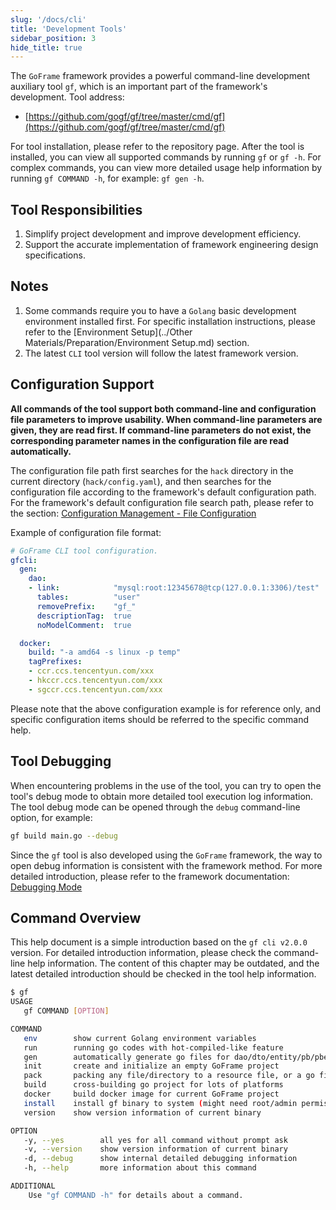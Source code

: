 ```yaml
---
slug: '/docs/cli'
title: 'Development Tools'
sidebar_position: 3
hide_title: true
---
```


The `GoFrame` framework provides a powerful command-line development auxiliary tool `gf`, which is an important part of the framework's development. Tool address:

- [https://github.com/gogf/gf/tree/master/cmd/gf](https://github.com/gogf/gf/tree/master/cmd/gf) 

For tool installation, please refer to the repository page. After the tool is installed, you can view all supported commands by running `gf` or `gf -h`. For complex commands, you can view more detailed usage help information by running `gf COMMAND -h`, for example: `gf gen -h`.

## Tool Responsibilities

1. Simplify project development and improve development efficiency.
2. Support the accurate implementation of framework engineering design specifications.

## Notes

1. Some commands require you to have a `Golang` basic development environment installed first. For specific installation instructions, please refer to the [Environment Setup](../Other Materials/Preparation/Environment Setup.md) section.
2. The latest `CLI` tool version will follow the latest framework version.

## Configuration Support

**All commands of the tool support both command-line and configuration file parameters to improve usability. When command-line parameters are given, they are read first. If command-line parameters do not exist, the corresponding parameter names in the configuration file are read automatically.**

The configuration file path first searches for the `hack` directory in the current directory (`hack/config.yaml`), and then searches for the configuration file according to the framework's default configuration path. For the framework's default configuration file search path, please refer to the section: [Configuration Management - File Configuration](/docs/core/gcfg-file)

Example of configuration file format:

```yaml
# GoFrame CLI tool configuration.
gfcli:
  gen:
    dao:
    - link:            "mysql:root:12345678@tcp(127.0.0.1:3306)/test"
      tables:          "user"
      removePrefix:    "gf_"
      descriptionTag:  true
      noModelComment:  true

  docker:
    build: "-a amd64 -s linux -p temp"
    tagPrefixes:
    - ccr.ccs.tencentyun.com/xxx
    - hkccr.ccs.tencentyun.com/xxx
    - sgccr.ccs.tencentyun.com/xxx
```

Please note that the above configuration example is for reference only, and specific configuration items should be referred to the specific command help.

## Tool Debugging

When encountering problems in the use of the tool, you can try to open the tool's debug mode to obtain more detailed tool execution log information. The tool debug mode can be opened through the `debug` command-line option, for example:

```bash
gf build main.go --debug
```

Since the `gf` tool is also developed using the `GoFrame` framework, the way to open debug information is consistent with the framework method. For more detailed introduction, please refer to the framework documentation: [Debugging Mode](/docs/core/debugging)

## Command Overview

This help document is a simple introduction based on the `gf cli v2.0.0` version. For detailed introduction information, please check the command-line help information. The content of this chapter may be outdated, and the latest detailed introduction should be checked in the tool help information.

```bash
$ gf
USAGE
   gf COMMAND [OPTION]

COMMAND
   env        show current Golang environment variables
   run        running go codes with hot-compiled-like feature
   gen        automatically generate go files for dao/dto/entity/pb/pbentity...
   init       create and initialize an empty GoFrame project
   pack       packing any file/directory to a resource file, or a go file
   build      cross-building go project for lots of platforms
   docker     build docker image for current GoFrame project
   install    install gf binary to system (might need root/admin permission)
   version    show version information of current binary

OPTION
   -y, --yes        all yes for all command without prompt ask
   -v, --version    show version information of current binary
   -d, --debug      show internal detailed debugging information
   -h, --help       more information about this command

ADDITIONAL
    Use "gf COMMAND -h" for details about a command.
```
